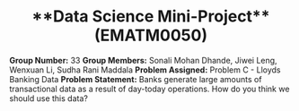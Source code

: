 <h1 align="center">**Data Science Mini-Project**(EMATM0050)</h1>

**Group Number:** 33
**Group Members:** Sonali Mohan Dhande, Jiwei Leng, Wenxuan Li, Sudha Rani Maddala
**Problem Assigned:** Problem C - Lloyds Banking Data
**Problem Statement:** Banks generate large amounts of transactional data as a result of day-today operations. How do you think we should use this data?



